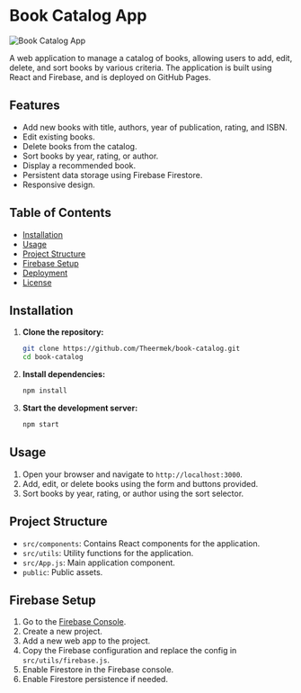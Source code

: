 # Book Catalog App

![Book Catalog App](https://theermek.github.io/book-catalog/)

A web application to manage a catalog of books, allowing users to add, edit, delete, and sort books by various criteria. The application is built using React and Firebase, and is deployed on GitHub Pages.

## Features

- Add new books with title, authors, year of publication, rating, and ISBN.
- Edit existing books.
- Delete books from the catalog.
- Sort books by year, rating, or author.
- Display a recommended book.
- Persistent data storage using Firebase Firestore.
- Responsive design.

## Table of Contents

- [Installation](#installation)
- [Usage](#usage)
- [Project Structure](#project-structure)
- [Firebase Setup](#firebase-setup)
- [Deployment](#deployment)
- [License](#license)

## Installation

1. **Clone the repository:**

    ```bash
    git clone https://github.com/Theermek/book-catalog.git
    cd book-catalog
    ```

2. **Install dependencies:**

    ```bash
    npm install
    ```

3. **Start the development server:**

    ```bash
    npm start
    ```

## Usage

1. Open your browser and navigate to `http://localhost:3000`.
2. Add, edit, or delete books using the form and buttons provided.
3. Sort books by year, rating, or author using the sort selector.

## Project Structure

- `src/components`: Contains React components for the application.
- `src/utils`: Utility functions for the application.
- `src/App.js`: Main application component.
- `public`: Public assets.

## Firebase Setup

1. Go to the [Firebase Console](https://console.firebase.google.com/).
2. Create a new project.
3. Add a new web app to the project.
4. Copy the Firebase configuration and replace the config in `src/utils/firebase.js`.
5. Enable Firestore in the Firebase console.
6. Enable Firestore persistence if needed.

